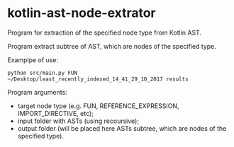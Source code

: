 # kotlin-ast-node-extrator

Program for extraction of the specified node type from Kotlin AST.

Program extract subtree of AST, which are nodes of the specified type.

Examplpe of use:
```
python src/main.py FUN ~/Desktop/least_recently_indexed_14_41_29_10_2017 results
```

Program arguments:
* target node type (e.g. FUN, REFERENCE_EXPRESSION, IMPORT_DIRECTIVE, etc);
* input folder with ASTs (using recoursive);
* output folder (will be placed here ASTs subtree, which are nodes of the specified type).
